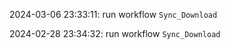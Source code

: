 2024-03-06 23:33:11: run workflow `Sync_Download` 

2024-02-28 23:34:32: run workflow `Sync_Download` 


